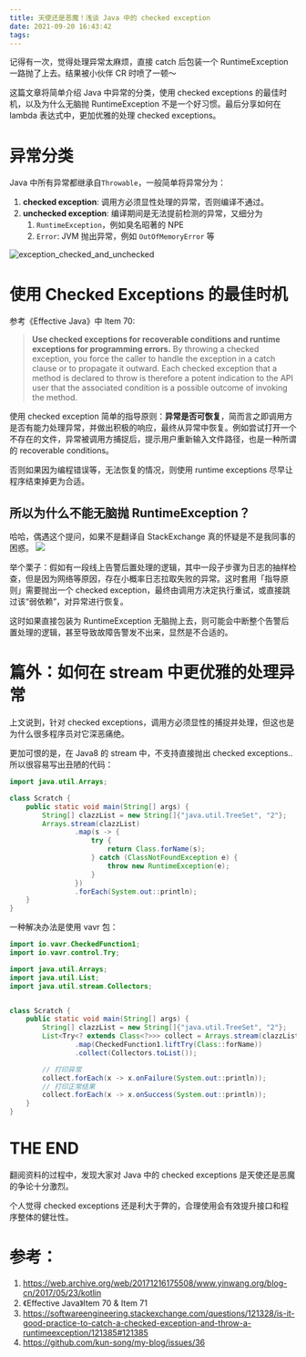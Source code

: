 ```yaml
---
title: 天使还是恶魔！浅谈 Java 中的 checked exception 
date: 2021-09-20 16:43:42
tags:
---
```


记得有一次，觉得处理异常太麻烦，直接 catch 后包装一个 RuntimeException 一路抛了上去。结果被小伙伴 CR 时喷了一顿～

这篇文章将简单介绍 Java 中异常的分类，使用 checked exceptions 的最佳时机，以及为什么无脑抛 RuntimeException 不是一个好习惯。最后分享如何在 lambda 表达式中，更加优雅的处理 checked exceptions。

<!--more-->

# 异常分类
Java 中所有异常都继承自`Throwable`，一般简单将异常分为：
1. **checked exception**: 调用方必须显性处理的异常，否则编译不通过。
2. **unchecked exception**: 编译期间是无法提前检测的异常，又细分为
    1. `RuntimeException`，例如臭名昭著的 NPE
    2. `Error`: JVM 抛出异常，例如 `OutOfMemoryError` 等

![exception_checked_and_unchecked](/images/blog/2021-09-04-jvm-note/exception_checked_and_unchecked.jpg)

# 使用 Checked Exceptions 的最佳时机

参考《Effective Java》中 Item 70: 
> **Use checked exceptions for recoverable conditions and runtime exceptions for programming errors.** By throwing a checked exception, you force the caller to handle the exception in a catch clause or to propagate it outward. 
> Each checked exception that a method is declared to throw is therefore a potent indication to the API user that the associated condition is a possible outcome of invoking the method.

使用 checked exception 简单的指导原则：**异常是否可恢复**，简而言之即调用方是否有能力处理异常，并做出积极的响应，最终从异常中恢复。例如尝试打开一个不存在的文件，异常被调用方捕捉后，提示用户重新输入文件路径，也是一种所谓的 recoverable conditions。

否则如果因为编程错误等，无法恢复的情况，则使用 runtime exceptions 尽早让程序结束掉更为合适。

## 所以为什么不能无脑抛 RuntimeException？

哈哈，偶遇这个提问，如果不是翻译自 StackExchange 真的怀疑是不是我同事的困惑。
![](/images/blog/2021-09-04-jvm-note/16321269380121.jpg)

举个栗子：假如有一段线上告警后置处理的逻辑，其中一段子步骤为日志的抽样检查，但是因为网络等原因，存在小概率日志拉取失败的异常。这时套用「指导原则」需要抛出一个 checked exception，最终由调用方决定执行重试，或直接跳过该“弱依赖”，对异常进行恢复。

这时如果直接包装为 RuntimeException 无脑抛上去，则可能会中断整个告警后置处理的逻辑，甚至导致故障告警发不出来，显然是不合适的。

# 篇外：如何在 stream 中更优雅的处理异常
上文说到，针对 checked exceptions，调用方必须显性的捕捉并处理，但这也是为什么很多程序员对它深恶痛绝。

更加可恨的是，在 Java8 的 stream 中，不支持直接抛出 checked exceptions.. 所以很容易写出丑陋的代码：
```java
import java.util.Arrays;

class Scratch {
    public static void main(String[] args) {
        String[] clazzList = new String[]{"java.util.TreeSet", "2"};
        Arrays.stream(clazzList)
                .map(s -> {
                    try {
                        return Class.forName(s);
                    } catch (ClassNotFoundException e) {
                        throw new RuntimeException(e);
                    }
                })
                .forEach(System.out::println);
    }
}
```

一种解决办法是使用 vavr 包：
```java
import io.vavr.CheckedFunction1;
import io.vavr.control.Try;

import java.util.Arrays;
import java.util.List;
import java.util.stream.Collectors;


class Scratch {
    public static void main(String[] args) {
        String[] clazzList = new String[]{"java.util.TreeSet", "2"};
        List<Try<? extends Class<?>>> collect = Arrays.stream(clazzList)
                .map(CheckedFunction1.liftTry(Class::forName))
                .collect(Collectors.toList());

        // 打印异常
        collect.forEach(x -> x.onFailure(System.out::println));
        // 打印正常结果
        collect.forEach(x -> x.onSuccess(System.out::println));
    }
}
```

# THE END
翻阅资料的过程中，发现大家对 Java 中的 checked exceptions 是天使还是恶魔的争论十分激烈。

个人觉得 checked exceptions 还是利大于弊的，合理使用会有效提升接口和程序整体的健壮性。

# 参考：
1. https://web.archive.org/web/20171216175508/www.yinwang.org/blog-cn/2017/05/23/kotlin
2. 《Effective Java》Item 70 & Item 71
3. https://softwareengineering.stackexchange.com/questions/121328/is-it-good-practice-to-catch-a-checked-exception-and-throw-a-runtimeexception/121385#121385
4. https://github.com/kun-song/my-blog/issues/36